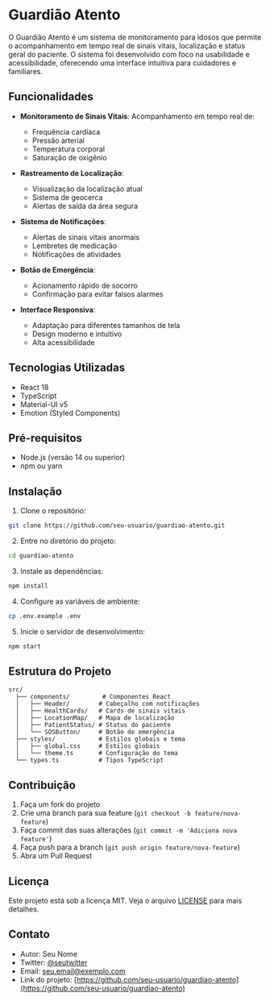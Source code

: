 # Guardião Atento

O Guardião Atento é um sistema de monitoramento para idosos que permite o acompanhamento em tempo real de sinais vitais, localização e status geral do paciente. O sistema foi desenvolvido com foco na usabilidade e acessibilidade, oferecendo uma interface intuitiva para cuidadores e familiares.

## Funcionalidades

- **Monitoramento de Sinais Vitais**: Acompanhamento em tempo real de:
  - Frequência cardíaca
  - Pressão arterial
  - Temperatura corporal
  - Saturação de oxigênio

- **Rastreamento de Localização**: 
  - Visualização da localização atual
  - Sistema de geocerca
  - Alertas de saída da área segura

- **Sistema de Notificações**:
  - Alertas de sinais vitais anormais
  - Lembretes de medicação
  - Notificações de atividades

- **Botão de Emergência**:
  - Acionamento rápido de socorro
  - Confirmação para evitar falsos alarmes

- **Interface Responsiva**:
  - Adaptação para diferentes tamanhos de tela
  - Design moderno e intuitivo
  - Alta acessibilidade

## Tecnologias Utilizadas

- React 18
- TypeScript
- Material-UI v5
- Emotion (Styled Components)

## Pré-requisitos

- Node.js (versão 14 ou superior)
- npm ou yarn

## Instalação

1. Clone o repositório:
```bash
git clone https://github.com/seu-usuario/guardiao-atento.git
```

2. Entre no diretório do projeto:
```bash
cd guardiao-atento
```

3. Instale as dependências:
```bash
npm install
```

4. Configure as variáveis de ambiente:
```bash
cp .env.example .env
```

5. Inicie o servidor de desenvolvimento:
```bash
npm start
```

## Estrutura do Projeto

```
src/
  ├── components/         # Componentes React
  │   ├── Header/        # Cabeçalho com notificações
  │   ├── HealthCards/   # Cards de sinais vitais
  │   ├── LocationMap/   # Mapa de localização
  │   ├── PatientStatus/ # Status do paciente
  │   └── SOSButton/     # Botão de emergência
  ├── styles/            # Estilos globais e tema
  │   ├── global.css     # Estilos globais
  │   └── theme.ts       # Configuração do tema
  └── types.ts           # Tipos TypeScript
```

## Contribuição

1. Faça um fork do projeto
2. Crie uma branch para sua feature (`git checkout -b feature/nova-feature`)
3. Faça commit das suas alterações (`git commit -m 'Adiciona nova feature'`)
4. Faça push para a branch (`git push origin feature/nova-feature`)
5. Abra um Pull Request

## Licença

Este projeto está sob a licença MIT. Veja o arquivo [LICENSE](LICENSE) para mais detalhes.

## Contato

- Autor: Seu Nome
- Twitter: [@seutwitter](https://twitter.com/seutwitter)
- Email: seu.email@exemplo.com
- Link do projeto: [https://github.com/seu-usuario/guardiao-atento](https://github.com/seu-usuario/guardiao-atento)
